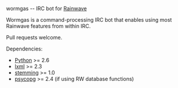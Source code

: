 wormgas -- IRC bot for [Rainwave][rainwave]

Wormgas is a command-processing IRC bot that enables using most Rainwave
features from within IRC.

Pull requests welcome.

Dependencies:

* [Python][python] >= 2.6
* [lxml][lxml] >= 2.3
* [stemming][stemming] >= 1.0
* [psycopg][psycopg] >= 2.4 (if using RW database functions)

[lxml]: http://lxml.de
[psycopg]: http://initd.org
[python]: http://python.org
[rainwave]: http://rainwave.cc
[stemming]: http://pypi.python.org/pypi/stemming
